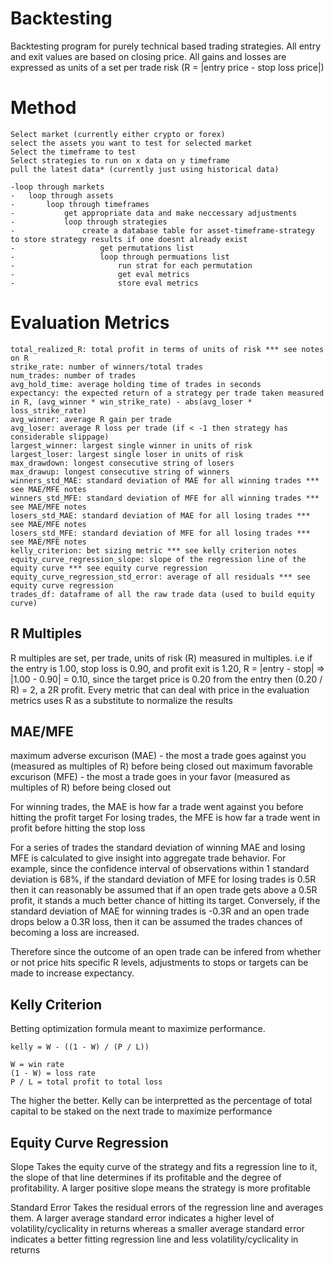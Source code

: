 # Backtesting
Backtesting program for purely technical based trading strategies. 
All entry and exit values are based on closing price. 
All gains and losses are expressed as units of a set per trade risk (R = |entry price - stop loss price|)
# Method
	Select market (currently either crypto or forex)
	select the assets you want to test for selected market
	Select the timeframe to test
	Select strategies to run on x data on y timeframe
	pull the latest data* (currently just using historical data)

	-loop through markets
	-	loop through assets
	-		loop through timeframes
	-			get appropriate data and make neccessary adjustments
	-			loop through strategies
	-				create a database table for asset-timeframe-strategy to store strategy results if one doesnt already exist
	-					get permutations list
	-					loop through permuations list
	-						run strat for each permutation
	-						get eval metrics
	-						store eval metrics

# Evaluation Metrics
    total_realized_R: total profit in terms of units of risk *** see notes on R
    strike_rate: number of winners/total trades
    num_trades: number of trades
    avg_hold_time: average holding time of trades in seconds
    expectancy: the expected return of a strategy per trade taken measured in R, (avg_winner * win_strike_rate) - abs(avg_loser * loss_strike_rate)
    avg_winner: average R gain per trade
    avg_loser: average R loss per trade (if < -1 then strategy has considerable slippage)
    largest_winner: largest single winner in units of risk
    largest_loser: largest single loser in units of risk
    max_drawdown: longest consecutive string of losers
    max_drawup: longest consecutive string of winners
    winners_std_MAE: standard deviation of MAE for all winning trades *** see MAE/MFE notes
    winners_std_MFE: standard deviation of MFE for all winning trades *** see MAE/MFE notes
    losers_std_MAE: standard deviation of MAE for all losing trades *** see MAE/MFE notes
    losers_std_MFE: standard deviation of MFE for all losing trades *** see MAE/MFE notes
    kelly_criterion: bet sizing metric *** see kelly criterion notes
    equity_curve_regression_slope: slope of the regression line of the equity curve *** see equity curve regression
    equity_curve_regression_std_error: average of all residuals *** see equity curve regression
    trades_df: dataframe of all the raw trade data (used to build equity curve)
	
## R Multiples
R multiples are set, per trade, units of risk (R) measured in multiples. 
i.e if the entry is 1.00, stop loss is 0.90, and profit exit is 1.20, R = |entry - stop| => |1.00 - 0.90| = 0.10,
since the target price is 0.20 from the entry then (0.20 / R) = 2, a 2R profit.
Every metric that can deal with price in the evaluation metrics uses R as a substitute to normalize the results
	
## MAE/MFE
maximum adverse excurison (MAE) - the most a trade goes against you (measured as multiples of R) before being closed out
maximum favorable excurison (MFE) - the most a trade goes in your favor (measured as multiples of R) before being closed out

For winning trades, the MAE is how far a trade went against you before hitting the profit target
For losing trades, the MFE is how far a trade went in profit before hitting the stop loss

For a series of trades the standard deviation of winning MAE and losing MFE is calculated to give insight into aggregate trade behavior. 
For example, since the confidence interval of observations within 1 standard deviation is 68%, if the standard deviation of MFE for losing trades is 0.5R
then it can reasonably be assumed that if an open trade gets above a 0.5R profit, it stands a much better chance of hitting its target. Conversely, if the standard
deviation of MAE for winning trades is -0.3R and an open trade drops below a 0.3R loss, then it can be assumed the trades chances of becoming a loss are increased.

Therefore since the outcome of an open trade can be infered from whether or not price hits specific R levels, adjustments to stops or targets can be made to increase expectancy.

## Kelly Criterion
Betting optimization formula meant to maximize performance.

	kelly = W - ((1 - W) / (P / L))	
	
	W = win rate 
	(1 - W) = loss rate
	P / L = total profit to total loss
	
The higher the better. Kelly can be interpretted as the percentage of total capital to be staked on the next trade to maximize performance

## Equity Curve Regression
Slope
Takes the equity curve of the strategy and fits a regression line to it, the slope of that line determines if its profitable and the degree of profitability.
A larger positive slope means the strategy is more profitable

Standard Error
Takes the residual errors of the regression line and averages them. A larger average standard error indicates a higher level of volatility/cyclicality in returns
whereas a smaller average standard error indicates a better fitting regression line and less volatility/cyclicality in returns
